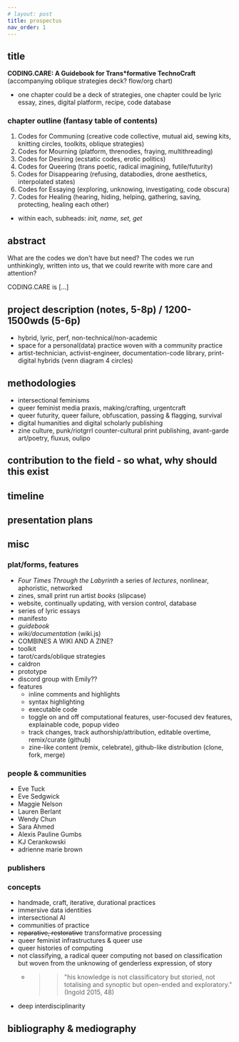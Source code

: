 ```yaml
---
# layout: post
title: prospectus
nav_order: 1
---
```


## title
**CODING.CARE: A Guidebook for Trans*formative TechnoCraft**
(accompanying oblique strategies deck? flow/org chart)

- one chapter could be a deck of strategies, one chapter could be lyric essay, zines, digital platform, recipe, code database

### chapter outline (fantasy table of contents)
1. Codes for Communing (creative code collective, mutual aid, sewing kits, knitting circles, toolkits, oblique strategies)
2. Codes for Mourning (platform, threnodies, fraying, multithreading)
3. Codes for Desiring (ecstatic codes, erotic politics)
4. Codes for Queering (trans poetic, radical imagining, futile/futurity)
5. Codes for Disappearing (refusing, databodies, drone aesthetics, interpolated states)
6. Codes for Essaying (exploring, unknowing, investigating, code obscura)
7. Codes for Healing (hearing, hiding, helping, gathering, saving, protecting, healing each other) 

* within each, subheads: *init, name, set, get*

## abstract

What are the codes we don't have but need? The codes we run unthinkingly, written into us, that we could rewrite with more care and attention? 

CODING.CARE is [...]


## project description (notes, 5-8p) / 1200-1500wds (5-6p)
* hybrid, lyric, perf, non-technical/non-academic
* space for a personal(data) practice woven with a community practice
* artist-technician, activist-engineer, documentation-code library, print-digital hybrids (venn diagram 4 circles)


## methodologies
* intersectional feminisms
* queer feminist media praxis, making/crafting, urgentcraft
* queer futurity, queer failure, obfuscation, passing & flagging, survival
* digital humanities and digital scholarly publishing
* zine culture, punk/riotgrrl counter-cultural print publishing, avant-garde art/poetry, fluxus, oulipo

## contribution to the field - so what, why should this exist

## timeline

## presentation plans

## misc

### plat/forms, features
* *Four Times Through the Labyrinth* a series of *lectures*, nonlinear, aphoristic, networked
* zines, small print run artist *books* (slipcase)
* website, continually updating, with version control, database
* series of lyric essays
* manifesto
* *guidebook* 
* *wiki/documentation* (wiki.js)
* COMBINES A WIKI AND A ZINE?
* toolkit
* tarot/cards/oblique strategies
* caldron
* prototype
* discord group with Emily??
* features
  * inline comments and highlights
  * syntax highlighting
  * executable code
  * toggle on and off computational features, user-focused dev features, explainable code, popup video
  * track changes, track authorship/attribution, editable overtime, remix/curate (github)
  * zine-like content (remix, celebrate), github-like distribution (clone, fork, merge)

### people & communities
* Eve Tuck
* Eve Sedgwick
* Maggie Nelson
* Lauren Berlant
* Wendy Chun
* Sara Ahmed
* Alexis Pauline Gumbs
* KJ Cerankowski
* adrienne marie brown

### publishers

### concepts

* handmade, craft, iterative, durational practices
* immersive data identities
* intersectional AI
* communities of practice
* ~~reparative, restorative~~ transformative processing
* queer feminist infrastructures & queer use
* queer histories of computing
* not classifying, a radical queer computing not based on classification but woven from the unknowing of genderless expression, of story
  * >>"his knowledge is not classificatory but storied, not totalising and synoptic but open-ended and exploratory." (Ingold 2015, 48)
* deep interdisciplinarity



## bibliography & mediography


